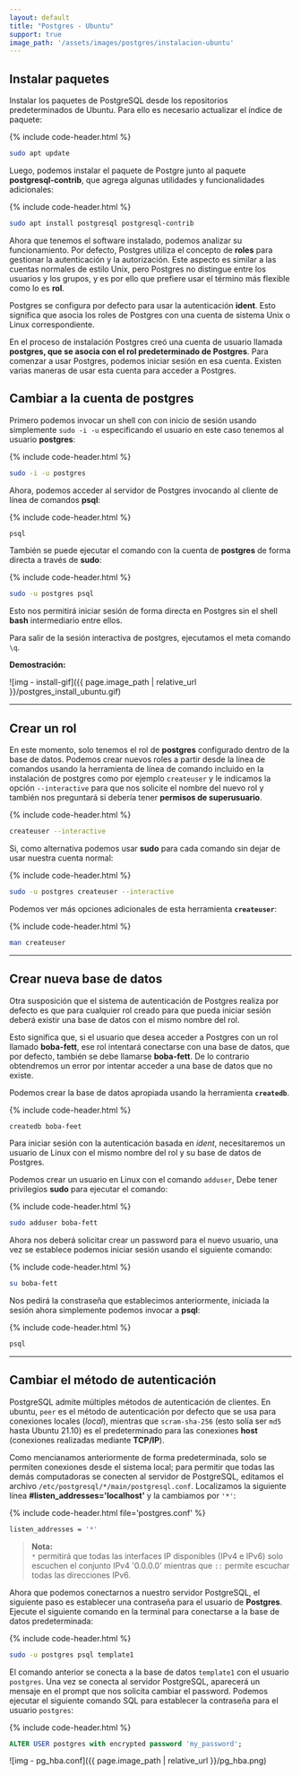 ```yaml
---
layout: default
title: "Postgres - Ubuntu"
support: true
image_path: '/assets/images/postgres/instalacion-ubuntu'
---
```


## Instalar paquetes

Instalar los paquetes de PostgreSQL desde los repositorios predeterminados de Ubuntu. Para ello es necesario actualizar el índice de paquete:  

{% include code-header.html %}
```bash
sudo apt update
```

Luego, podemos instalar el paquete de Postgre junto al paquete **postgresql-contrib**, que agrega algunas utilidades y funcionalidades adicionales:  

{% include code-header.html %}
```bash
sudo apt install postgresql postgresql-contrib
```

Ahora que tenemos el software instalado, podemos analizar su funcionamiento. Por defecto, Postgres utiliza el concepto de **roles** para gestionar la autenticación y la autorización. Este aspecto es similar a las cuentas normales de estilo Unix, pero Postgres no distingue entre los usuarios y los grupos, y es por ello que prefiere usar el término más flexible como lo es **rol**.

Postgres se configura por defecto para usar la autenticación **ident**. Esto significa que asocia los roles de Postgres con una cuenta de sistema Unix o Linux correspondiente. 

En el proceso de instalación Postgres creó una cuenta de usuario llamada **postgres, que se asocia con el rol predeterminado de Postgres**. Para comenzar a usar Postgres, podemos iniciar sesión en esa cuenta. Existen varias maneras de usar esta cuenta para acceder a Postgres.

## Cambiar a la cuenta de postgres

Primero podemos invocar un shell con con inicio de sesión usando simplemente `sudo -i -u` especificando el usuario en este caso tenemos al usuario **postgres**:

{% include code-header.html %}
```bash
sudo -i -u postgres
```

Ahora, podemos acceder al servidor de Postgres invocando al cliente de línea de comandos **psql**: 

{% include code-header.html %}
```bash
psql
```

También se puede ejecutar el comando con la cuenta de **postgres** de forma directa a través de **sudo**:  

{% include code-header.html %}
```bash
sudo -u postgres psql
```

Esto nos permitirá iniciar sesión de forma directa en Postgres sin el shell **bash** intermediario entre ellos.

Para salir de la sesión interactiva de postgres, ejecutamos el meta comando `\q`.

**Demostración:**

![img - install-gif]({{ page.image_path | relative_url }}/postgres_install_ubuntu.gif)

---

## Crear un rol

En este momento, solo tenemos el rol de **postgres** configurado dentro de la base de datos. Podemos crear nuevos roles a partir desde la línea de comandos usando la herramienta de línea de comando incluido en la instalación de postgres como por ejemplo `createuser` y le indicamos la opción `--interactive` para que nos solicite el nombre del nuevo rol y también nos preguntará si debería tener **permisos de superusuario**.

{% include code-header.html %}
```bash
createuser --interactive
```

Si, como alternativa podemos usar **sudo** para cada comando sin dejar de usar nuestra cuenta normal:  

{% include code-header.html %}
```bash
sudo -u postgres createuser --interactive
```

Podemos ver más opciones adicionales de esta herramienta **`createuser`**:

{% include code-header.html %}
```bash
man createuser
```

---

## Crear nueva base de datos

Otra susposición que el sistema de autenticación de Postgres realiza por defecto es que para cualquier rol creado para que pueda iniciar sesión deberá existir una base de datos con el mismo nombre del rol.

Esto significa que, si el usuario que desea acceder a Postgres con un rol llamado **boba-fett**, ese rol intentará conectarse con una base de datos, que por defecto, también se debe llamarse **boba-fett**. De lo contrario obtendremos un error por intentar acceder a una base de datos que no existe.

Podemos crear la base de datos apropiada usando la herramienta **`createdb`**.

{% include code-header.html %}
```bash
createdb boba-feet
```

Para iniciar sesión con la autenticación basada en *ident*, necesitaremos un usuario de Linux con el mismo nombre del rol y su base de datos de Postgres.

Podemos crear un usuario en Linux con el comando `adduser`,  Debe tener privilegios **sudo** para ejecutar el comando: 

{% include code-header.html %}
```bash
sudo adduser boba-fett
```

Ahora nos deberá solicitar crear un password para el nuevo usuario, una vez se establece podemos iniciar sesión usando el siguiente comando:

{% include code-header.html %}
```bash
su boba-fett
```

Nos pedirá la constraseña que establecimos anteriormente, iniciada la sesión ahora simplemente podemos invocar a **psql**:

{% include code-header.html %}
```bash
psql
```

---

## Cambiar el método de autenticación

PostgreSQL admite múltiples métodos de autenticación de clientes. En ubuntu, `peer` es el método de autenticación por defecto que se usa para conexiones locales (*local*), mientras que `scram-sha-256` (esto solía ser `md5` hasta Ubuntu 21.10) es el predeterminado para las conexiones **host** (conexiones realizadas mediante **TCP/IP**).

Como mencianamos anteriormente de forma predeterminada, solo se permiten conexiones desde el sistema local; para permitir que todas las demás computadoras se conecten al servidor de PostgreSQL, editamos el archivo `/etc/postgresql/*/main/postgresql.conf`. Localizamos la siguiente línea **#listen_addresses='localhost'** y la cambiamos por `'*'`:

{% include code-header.html file='postgres.conf' %}
```bash
listen_addresses = '*'
```


> **Nota:**  
> `*` permitirá que todas las interfaces IP disponibles (IPv4 e IPv6) solo escuchen el conjunto IPv4 '0.0.0.0' mientras que `::` permite escuchar todas las direcciones IPv6.

Ahora que podemos conectarnos a nuestro servidor PostgreSQL, el siguiente paso es establecer una contraseña para el usuario de **Postgres**. Ejecute el siguiente comando en la terminal para conectarse a la base de datos predeterminada:

{% include code-header.html %}
```bash
sudo -u postgres psql template1
```

El comando anterior se conecta a la base de datos `template1` con el usuario `postgres`. Una vez se conecta al servidor PostgreSQL, aparecerá un mensaje en el prompt que nos solicita cambiar el password. Podemos ejecutar el siguiente comando SQL para establecer la contraseña para el usuario `postgres`:


{% include code-header.html %}
```sql
ALTER USER postgres with encrypted password 'my_password';
```

![img - pg_hba.conf]({{ page.image_path | relative_url }}/pg_hba.png)